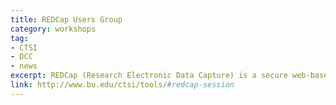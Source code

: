 ```yaml
---
title: REDCap Users Group 
category: workshops
tag: 
- CTSI
- DCC
- news
excerpt: REDCap (Research Electronic Data Capture) is a secure web-based application for building and managing online surveys and databases for research. The REDCap Users Group meets on the 1st and 3rd Thursday of each month at 85 East Newton Street, Fuller Building-Room 922 from 1–3 pm. Please contact Tasha Coughlin at tawatson@bu.edu for more information. 
link: http://www.bu.edu/ctsi/tools/#redcap-session
---
```

	